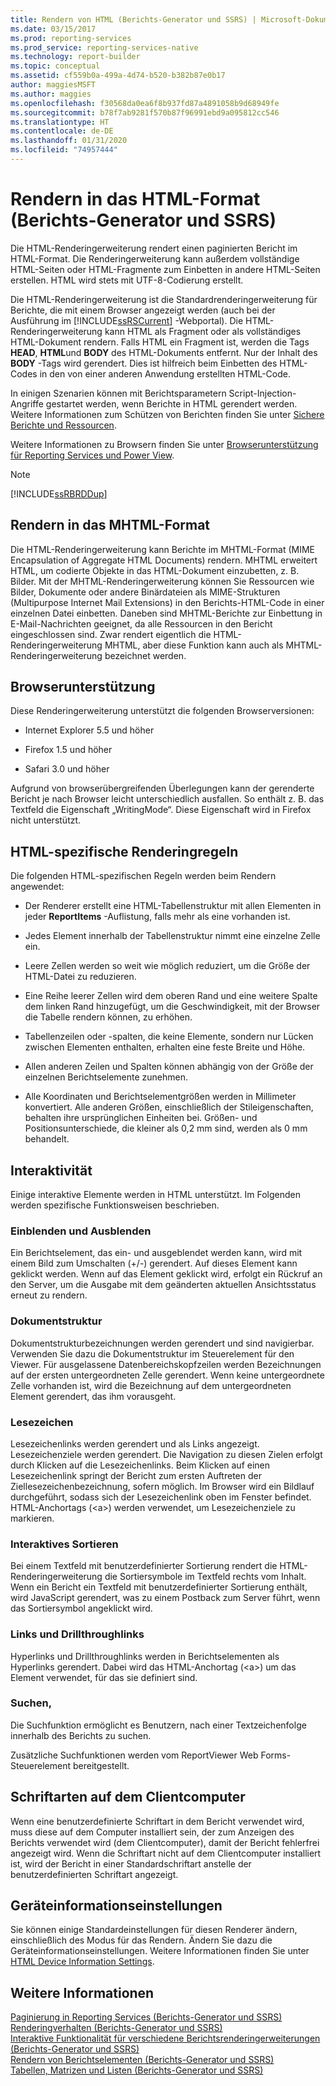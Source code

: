 ```yaml
---
title: Rendern von HTML (Berichts-Generator und SSRS) | Microsoft-Dokumentation
ms.date: 03/15/2017
ms.prod: reporting-services
ms.prod_service: reporting-services-native
ms.technology: report-builder
ms.topic: conceptual
ms.assetid: cf559b0a-499a-4d74-b520-b382b87e0b17
author: maggiesMSFT
ms.author: maggies
ms.openlocfilehash: f30568da0ea6f8b937fd87a4891058b9d68949fe
ms.sourcegitcommit: b78f7ab9281f570b87f96991ebd9a095812cc546
ms.translationtype: HT
ms.contentlocale: de-DE
ms.lasthandoff: 01/31/2020
ms.locfileid: "74957444"
---
```

# <a name="rendering-to-html-report-builder-and-ssrs"></a>Rendern in das HTML-Format (Berichts-Generator und SSRS)
  Die HTML-Renderingerweiterung rendert einen paginierten Bericht im HTML-Format. Die Renderingerweiterung kann außerdem vollständige HTML-Seiten oder HTML-Fragmente zum Einbetten in andere HTML-Seiten erstellen. HTML wird stets mit UTF-8-Codierung erstellt.  

 Die HTML-Renderingerweiterung ist die Standardrenderingerweiterung für Berichte, die mit einem Browser angezeigt werden (auch bei der Ausführung im [!INCLUDE[ssRSCurrent](../../includes/ssrscurrent-md.md)] -Webportal). Die HTML-Renderingerweiterung kann HTML als Fragment oder als vollständiges HTML-Dokument rendern. Falls HTML ein Fragment ist, werden die Tags **HEAD**, **HTML**und **BODY** des HTML-Dokuments entfernt. Nur der Inhalt des **BODY** -Tags wird gerendert. Dies ist hilfreich beim Einbetten des HTML-Codes in den von einer anderen Anwendung erstellten HTML-Code.  
  
 In einigen Szenarien können mit Berichtsparametern Script-Injection-Angriffe gestartet werden, wenn Berichte in HTML gerendert werden. Weitere Informationen zum Schützen von Berichten finden Sie unter [Sichere Berichte und Ressourcen](../../reporting-services/security/secure-reports-and-resources.md).  
  
 Weitere Informationen zu Browsern finden Sie unter [Browserunterstützung für Reporting Services und Power View](../../reporting-services/browser-support-for-reporting-services-and-power-view.md).  
  
> [!NOTE]  
>  [!INCLUDE[ssRBRDDup](../../includes/ssrbrddup-md.md)]  
  
##  <a name="RenderingMHTML"></a> Rendern in das MHTML-Format  
 Die HTML-Renderingerweiterung kann Berichte im MHTML-Format (MIME Encapsulation of Aggregate HTML Documents) rendern. MHTML erweitert HTML, um codierte Objekte in das HTML-Dokument einzubetten, z. B. Bilder. Mit der MHTML-Renderingerweiterung können Sie Ressourcen wie Bilder, Dokumente oder andere Binärdateien als MIME-Strukturen (Multipurpose Internet Mail Extensions) in den Berichts-HTML-Code in einer einzelnen Datei einbetten. Daneben sind MHTML-Berichte zur Einbettung in E-Mail-Nachrichten geeignet, da alle Ressourcen in den Bericht eingeschlossen sind. Zwar rendert eigentlich die HTML-Renderingerweiterung MHTML, aber diese Funktion kann auch als MHTML-Renderingerweiterung bezeichnet werden.  
  
  
##  <a name="BrowserSupport"></a> Browserunterstützung  
 Diese Renderingerweiterung unterstützt die folgenden Browserversionen:  
  
-   Internet Explorer 5.5 und höher  
  
-   Firefox 1.5 und höher  
  
-   Safari 3.0 und höher  
  
 Aufgrund von browserübergreifenden Überlegungen kann der gerenderte Bericht je nach Browser leicht unterschiedlich ausfallen. So enthält z. B. das Textfeld die Eigenschaft „WritingMode“. Diese Eigenschaft wird in Firefox nicht unterstützt.  
  
  
##  <a name="HTMLSpecificRenderingRules"></a> HTML-spezifische Renderingregeln  
 Die folgenden HTML-spezifischen Regeln werden beim Rendern angewendet:  
  
-   Der Renderer erstellt eine HTML-Tabellenstruktur mit allen Elementen in jeder **ReportItems** -Auflistung, falls mehr als eine vorhanden ist.  
  
-   Jedes Element innerhalb der Tabellenstruktur nimmt eine einzelne Zelle ein.  
  
-   Leere Zellen werden so weit wie möglich reduziert, um die Größe der HTML-Datei zu reduzieren.  
  
-   Eine Reihe leerer Zellen wird dem oberen Rand und eine weitere Spalte dem linken Rand hinzugefügt, um die Geschwindigkeit, mit der Browser die Tabelle rendern können, zu erhöhen.  
  
-   Tabellenzeilen oder -spalten, die keine Elemente, sondern nur Lücken zwischen Elementen enthalten, erhalten eine feste Breite und Höhe.  
  
-   Allen anderen Zeilen und Spalten können abhängig von der Größe der einzelnen Berichtselemente zunehmen.  
  
-   Alle Koordinaten und Berichtselementgrößen werden in Millimeter konvertiert. Alle anderen Größen, einschließlich der Stileigenschaften, behalten ihre ursprünglichen Einheiten bei. Größen- und Positionsunterschiede, die kleiner als 0,2 mm sind, werden als 0 mm behandelt.  
  
  
##  <a name="Interactivity"></a> Interaktivität  
 Einige interaktive Elemente werden in HTML unterstützt. Im Folgenden werden spezifische Funktionsweisen beschrieben.  
  
### <a name="show-and-hide"></a>Einblenden und Ausblenden  
 Ein Berichtselement, das ein- und ausgeblendet werden kann, wird mit einem Bild zum Umschalten (+/-) gerendert. Auf dieses Element kann geklickt werden. Wenn auf das Element geklickt wird, erfolgt ein Rückruf an den Server, um die Ausgabe mit dem geänderten aktuellen Ansichtsstatus erneut zu rendern.  
  
### <a name="document-map"></a>Dokumentstruktur  
 Dokumentstrukturbezeichnungen werden gerendert und sind navigierbar. Verwenden Sie dazu die Dokumentstruktur im Steuerelement für den Viewer. Für ausgelassene Datenbereichskopfzeilen werden Bezeichnungen auf der ersten untergeordneten Zelle gerendert. Wenn keine untergeordnete Zelle vorhanden ist, wird die Bezeichnung auf dem untergeordneten Element gerendert, das ihm vorausgeht.  
  
### <a name="bookmarks"></a>Lesezeichen  
 Lesezeichenlinks werden gerendert und als Links angezeigt. Lesezeichenziele werden gerendert. Die Navigation zu diesen Zielen erfolgt durch Klicken auf die Lesezeichenlinks. Beim Klicken auf einen Lesezeichenlink springt der Bericht zum ersten Auftreten der Ziellesezeichenbezeichnung, sofern möglich. Im Browser wird ein Bildlauf durchgeführt, sodass sich der Lesezeichenlink oben im Fenster befindet. HTML-Anchortags (\<a>) werden verwendet, um Lesezeichenziele zu markieren.  
  
### <a name="interactive-sorting"></a>Interaktives Sortieren  
 Bei einem Textfeld mit benutzerdefinierter Sortierung rendert die HTML-Renderingerweiterung die Sortiersymbole im Textfeld rechts vom Inhalt. Wenn ein Bericht ein Textfeld mit benutzerdefinierter Sortierung enthält, wird JavaScript gerendert, was zu einem Postback zum Server führt, wenn das Sortiersymbol angeklickt wird.  
  
### <a name="hyperlinks-and-drillthrough"></a>Links und Drillthroughlinks  
 Hyperlinks und Drillthroughlinks werden in Berichtselementen als Hyperlinks gerendert. Dabei wird das HTML-Anchortag (\<a>) um das Element verwendet, für das sie definiert sind.  
  
### <a name="search"></a>Suchen,  
 Die Suchfunktion ermöglicht es Benutzern, nach einer Textzeichenfolge innerhalb des Berichts zu suchen.  
  
 Zusätzliche Suchfunktionen werden vom ReportViewer Web Forms-Steuerelement bereitgestellt.  
  
##  <a name="FontsOnClient"></a> Schriftarten auf dem Clientcomputer
 Wenn eine benutzerdefinierte Schriftart in dem Bericht verwendet wird, muss diese auf dem Computer installiert sein, der zum Anzeigen des Berichts verwendet wird (dem Clientcomputer), damit der Bericht fehlerfrei angezeigt wird. Wenn die Schriftart nicht auf dem Clientcomputer installiert ist, wird der Bericht in einer Standardschriftart anstelle der benutzerdefinierten Schriftart angezeigt.
  
##  <a name="DeviceInfo"></a> Geräteinformationseinstellungen  
 Sie können einige Standardeinstellungen für diesen Renderer ändern, einschließlich des Modus für das Rendern. Ändern Sie dazu die Geräteinformationseinstellungen. Weitere Informationen finden Sie unter [HTML Device Information Settings](../../reporting-services/html-device-information-settings.md).  
  
  
## <a name="see-also"></a>Weitere Informationen  
 [Paginierung in Reporting Services &#40;Berichts-Generator und SSRS&#41;](../../reporting-services/report-design/pagination-in-reporting-services-report-builder-and-ssrs.md)   
 [Renderingverhalten (Berichts-Generator und SSRS)](../../reporting-services/report-design/rendering-behaviors-report-builder-and-ssrs.md)   
 [Interaktive Funktionalität für verschiedene Berichtsrenderingerweiterungen &#40;Berichts-Generator und SSRS&#41;](../../reporting-services/report-builder/interactive-functionality-different-report-rendering-extensions.md)   
 [Rendern von Berichtselementen (Berichts-Generator und SSRS)](../../reporting-services/report-design/rendering-report-items-report-builder-and-ssrs.md)   
 [Tabellen, Matrizen und Listen &#40;Berichts-Generator und SSRS&#41;](../../reporting-services/report-design/tables-matrices-and-lists-report-builder-and-ssrs.md)  
  
  

